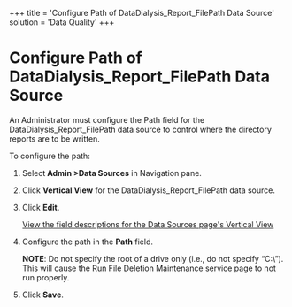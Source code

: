 +++
title = 'Configure Path of DataDialysis\_Report\_FilePath Data Source'
solution = 'Data Quality'
+++

# Configure Path of DataDialysis\_Report\_FilePath Data Source

An Administrator must configure the Path field for the
DataDialysis\_Report\_FilePath data source to control where the
directory reports are to be written.

To configure the path:

1.  Select<span style="font-weight: bold;"> Admin
    \></span><span style="font-weight: bold;">Data Sources</span> in
    Navigation pane.

2.  Click <span style="font-weight: bold;">Vertical View</span> for the
    DataDialysis\_Report\_FilePath data source.

3.  Click <span style="font-weight: bold;">Edit</span>.
    
    [View the field descriptions for the Data Sources page's Vertical
    View](../../../Platform/Sys_Admin/Page_Desc/Data_Sources_HSysAdmi.htm#Data_Sources_V_All_Tabs)

4.  Configure the path in the
    <span style="font-weight: bold;">Path</span> field.
    
    **NOTE**: Do not specify the root of a drive only (i.e., do not
    specify “C:\\”). This will cause the Run File Deletion Maintenance
    service page to not run properly.

5.  Click <span style="font-weight: bold;">Save</span>.
